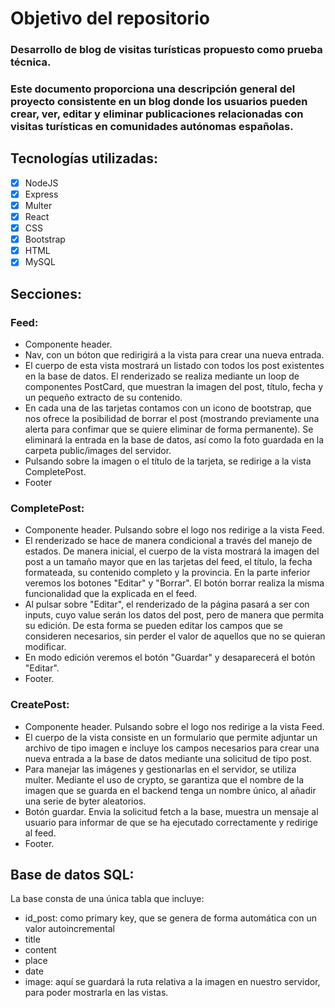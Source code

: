 # Objetivo del repositorio
### Desarrollo de blog de visitas turísticas propuesto como prueba técnica. 

### Este documento proporciona una descripción general del proyecto consistente en un blog donde los usuarios pueden crear, ver, editar y eliminar publicaciones relacionadas con visitas turísticas en comunidades autónomas españolas.

## Tecnologías utilizadas:
- [x] NodeJS
- [x] Express
- [x] Multer
- [x] React
- [x] CSS 
- [x] Bootstrap
- [x] HTML
- [x] MySQL

## Secciones:
### Feed: 
- Componente header.
- Nav, con un bóton que redirigirá a la vista para crear una nueva entrada.
- El cuerpo de esta vista mostrará un listado con todos los post existentes en la base de datos. El renderizado se realiza mediante un loop de componentes PostCard, que muestran la imagen del post, título, fecha y un   pequeño extracto de su contenido.
- En cada una de las tarjetas contamos con un icono de bootstrap, que nos ofrece la posibilidad de borrar el post (mostrando previamente una alerta para confimar que se quiere eliminar de forma permanente). Se eliminará la entrada en la base de datos, así como la foto guardada en la carpeta public/images del servidor.
- Pulsando sobre la imagen o el título de la tarjeta, se redirige a la vista CompletePost.
- Footer

### CompletePost:
- Componente header. Pulsando sobre el logo nos redirige a la vista Feed.
- El renderizado se hace de manera condicional a través del manejo de estados. De manera inicial, el cuerpo de la vista mostrará la imagen del post a un tamaño mayor que en las tarjetas del feed, el título, la fecha formateada, su contenido completo y la provincia. En la parte inferior veremos los botones "Editar" y "Borrar". El botón borrar realiza la misma funcionalidad que la explicada en el feed.
- Al pulsar sobre "Editar", el renderizado de la página pasará a ser con inputs, cuyo value serán los datos del post, pero de manera que permita su edición. De esta forma se pueden editar los campos que se consideren necesarios, sin perder el valor de aquellos que no se quieran modificar.
- En modo edición veremos el botón "Guardar" y desaparecerá el botón "Editar".
- Footer.

### CreatePost: 
- Componente header. Pulsando sobre el logo nos redirige a la vista Feed.
- El cuerpo de la vista consiste en un formulario que permite adjuntar un archivo de tipo imagen e incluye los campos necesarios para crear una nueva entrada a la base de datos mediante una solicitud de tipo post.
- Para manejar las imágenes y gestionarlas en el servidor, se utiliza multer. Mediante el uso de crypto, se garantiza que el nombre de la imagen que se guarda en el backend tenga un nombre único, al añadir una serie de byter aleatorios.
- Botón guardar. Envia la solicitud fetch a la base, muestra un mensaje al usuario para informar de que se ha ejecutado correctamente y redirige al feed.
- Footer.

## Base de datos SQL:
La base consta de una única tabla que incluye:
- id_post: como primary key, que se genera de forma automática con un valor autoincremental
- title
- content
- place
- date
- image: aquí se guardará la ruta relativa a la imagen en nuestro servidor, para poder mostrarla en las vistas.


  
